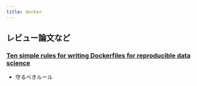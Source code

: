 ```yaml
---
title: docker
---
```


## レビュー論文など

### [Ten simple rules for writing Dockerfiles for reproducible data science](https://doi.org/10.1371/journal.pcbi.1008316)

- 守るべきルール
